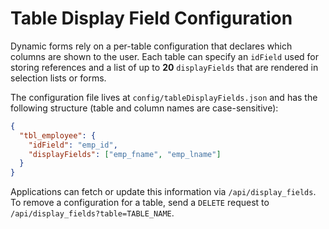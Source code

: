 # Table Display Field Configuration

Dynamic forms rely on a per-table configuration that declares which columns are shown to the user.  Each table can specify an `idField` used for storing references and a list of up to **20** `displayFields` that are rendered in selection lists or forms.

The configuration file lives at `config/tableDisplayFields.json` and has the following structure (table and column names are case-sensitive):

```json
{
  "tbl_employee": {
    "idField": "emp_id",
    "displayFields": ["emp_fname", "emp_lname"]
  }
}
```

Applications can fetch or update this information via `/api/display_fields`.
To remove a configuration for a table, send a `DELETE` request to
`/api/display_fields?table=TABLE_NAME`.

